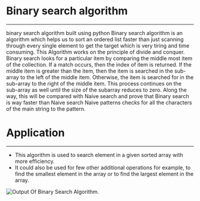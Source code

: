  # **Binary search algorithm**
---

binary search algorithm built using python
Binary search algorithm is an algorithm which helps us to sort an ordered list faster than just scanning through every single element to get the target which is very tiring and time consuming. 
This Algorithm works on the principle of divide and conquer. 
Binary search looks for a particular item by comparing the middle most item of the collection. 
If a match occurs, then the index of item is returned. 
If the middle item is greater than the item, then the item is searched in the sub-array to the left of the middle item. 
Otherwise, the item is searched for in the sub-array to the right of the middle item. 
This process continues on the sub-array as well until the size of the subarray reduces to zero.
Along the way, this will be compared with Naive search and prove that Binary search is way faster than Naive search
Naive patterns checks for all the characters of the main string to the pattern.

# **Application**
---
* This algorithm is used to search element in a given sorted array with more efficiency.
* It could also be used for few other additional operations for example, to find the smallest element in the array or to find the largest element in the array.

![Output Of Binary Search Algorithm](/C:\Users\Fati\Desktop.png). 
